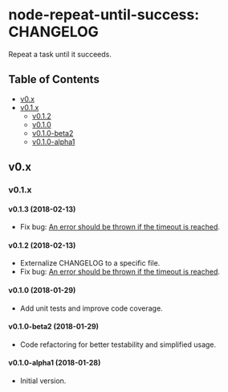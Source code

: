 node-repeat-until-success: CHANGELOG
====================================

Repeat a task until it succeeds.

## Table of Contents

* [v0.x](#v0.x)
* [v0.1.x](#v0.1.x)
  * [v0.1.2](#v0.1.2)
  * [v0.1.0](#v0.1.0)
  * [v0.1.0-beta2](#v0.1.0-beta2)
  * [v0.1.0-alpha1](#v0.1.0-alpha1)


## <a name="v0.x"> v0.x

### <a name="v0.1.x"> v0.1.x

#### <a name="v0.1.3"> v0.1.3 (2018-02-13)

* Fix bug: [An error should be thrown if the timeout is reached](https://github.com/9fv/node-repeat-until-success/issues/4).


#### <a name="v0.1.2"> v0.1.2 (2018-02-13)

* Externalize CHANGELOG to a specific file.
* Fix bug: [An error should be thrown if the timeout is reached](https://github.com/9fv/node-repeat-until-success/issues/4).


#### <a name="v0.1.0"> v0.1.0 (2018-01-29)

* Add unit tests and improve code coverage.

#### <a name="v0.1.0-beta2"> v0.1.0-beta2 (2018-01-29)

* Code refactoring for better testability and simplified usage.

#### <a name="v0.1.0-alpha1"> v0.1.0-alpha1 (2018-01-28)

* Initial version.